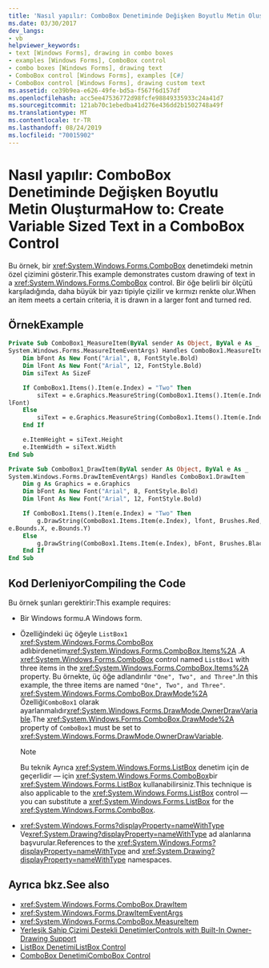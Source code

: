 ```yaml
---
title: 'Nasıl yapılır: ComboBox Denetiminde Değişken Boyutlu Metin Oluşturma'
ms.date: 03/30/2017
dev_langs:
- vb
helpviewer_keywords:
- text [Windows Forms], drawing in combo boxes
- examples [Windows Forms], ComboBox control
- combo boxes [Windows Forms], drawing text
- ComboBox control [Windows Forms], examples [C#]
- ComboBox control [Windows Forms], drawing custom text
ms.assetid: ce39b9ea-e626-49fe-bd5a-f567f6d157df
ms.openlocfilehash: acc5ee47536772d98fcfe98849335933c24a41d7
ms.sourcegitcommit: 121ab70c1ebedba41d276e436dd2b1502748a49f
ms.translationtype: MT
ms.contentlocale: tr-TR
ms.lasthandoff: 08/24/2019
ms.locfileid: "70015902"
---
```

# <a name="how-to-create-variable-sized-text-in-a-combobox-control"></a><span data-ttu-id="af537-102">Nasıl yapılır: ComboBox Denetiminde Değişken Boyutlu Metin Oluşturma</span><span class="sxs-lookup"><span data-stu-id="af537-102">How to: Create Variable Sized Text in a ComboBox Control</span></span>
<span data-ttu-id="af537-103">Bu örnek, bir <xref:System.Windows.Forms.ComboBox> denetimdeki metnin özel çizimini gösterir.</span><span class="sxs-lookup"><span data-stu-id="af537-103">This example demonstrates custom drawing of text in a <xref:System.Windows.Forms.ComboBox> control.</span></span> <span data-ttu-id="af537-104">Bir öğe belirli bir ölçütü karşıladığında, daha büyük bir yazı tipiyle çizilir ve kırmızı renkte olur.</span><span class="sxs-lookup"><span data-stu-id="af537-104">When an item meets a certain criteria, it is drawn in a larger font and turned red.</span></span>

## <a name="example"></a><span data-ttu-id="af537-105">Örnek</span><span class="sxs-lookup"><span data-stu-id="af537-105">Example</span></span>

```vb
Private Sub ComboBox1_MeasureItem(ByVal sender As Object, ByVal e As _
System.Windows.Forms.MeasureItemEventArgs) Handles ComboBox1.MeasureItem
    Dim bFont As New Font("Arial", 8, FontStyle.Bold)
    Dim lFont As New Font("Arial", 12, FontStyle.Bold)
    Dim siText As SizeF

    If ComboBox1.Items().Item(e.Index) = "Two" Then
        siText = e.Graphics.MeasureString(ComboBox1.Items().Item(e.Index), _
lFont)
    Else
        siText = e.Graphics.MeasureString(ComboBox1.Items().Item(e.Index), bFont)
    End If

    e.ItemHeight = siText.Height
    e.ItemWidth = siText.Width
End Sub

Private Sub ComboBox1_DrawItem(ByVal sender As Object, ByVal e As _
System.Windows.Forms.DrawItemEventArgs) Handles ComboBox1.DrawItem
    Dim g As Graphics = e.Graphics
    Dim bFont As New Font("Arial", 8, FontStyle.Bold)
    Dim lFont As New Font("Arial", 12, FontStyle.Bold)

    If ComboBox1.Items().Item(e.Index) = "Two" Then
        g.DrawString(ComboBox1.Items.Item(e.Index), lfont, Brushes.Red, _
e.Bounds.X, e.Bounds.Y)
    Else
        g.DrawString(ComboBox1.Items.Item(e.Index), bFont, Brushes.Black, e.Bounds.X, e.Bounds.Y)
    End If
End Sub
```

## <a name="compiling-the-code"></a><span data-ttu-id="af537-106">Kod Derleniyor</span><span class="sxs-lookup"><span data-stu-id="af537-106">Compiling the Code</span></span>
 <span data-ttu-id="af537-107">Bu örnek şunları gerektirir:</span><span class="sxs-lookup"><span data-stu-id="af537-107">This example requires:</span></span>

- <span data-ttu-id="af537-108">Bir Windows formu.</span><span class="sxs-lookup"><span data-stu-id="af537-108">A Windows form.</span></span>

- <span data-ttu-id="af537-109">Özelliğindeki üç öğeyle `ListBox1` <xref:System.Windows.Forms.ComboBox> adlıbirdenetim<xref:System.Windows.Forms.ComboBox.Items%2A> .</span><span class="sxs-lookup"><span data-stu-id="af537-109">A <xref:System.Windows.Forms.ComboBox> control named `ListBox1` with three items in the <xref:System.Windows.Forms.ComboBox.Items%2A> property.</span></span> <span data-ttu-id="af537-110">Bu örnekte, üç öğe adlandırılır `"One", Two", and Three"`.</span><span class="sxs-lookup"><span data-stu-id="af537-110">In this example, the three items are named `"One", Two", and Three"`.</span></span> <span data-ttu-id="af537-111"><xref:System.Windows.Forms.ComboBox.DrawMode%2A> Özelliği`ComboBox1` olarak ayarlanmalıdır<xref:System.Windows.Forms.DrawMode.OwnerDrawVariable>.</span><span class="sxs-lookup"><span data-stu-id="af537-111">The <xref:System.Windows.Forms.ComboBox.DrawMode%2A> property of `ComboBox1` must be set to <xref:System.Windows.Forms.DrawMode.OwnerDrawVariable>.</span></span>

    > [!NOTE]
    > <span data-ttu-id="af537-112">Bu teknik Ayrıca <xref:System.Windows.Forms.ListBox> denetim için de geçerlidir — için <xref:System.Windows.Forms.ComboBox>bir <xref:System.Windows.Forms.ListBox> kullanabilirsiniz.</span><span class="sxs-lookup"><span data-stu-id="af537-112">This technique is also applicable to the <xref:System.Windows.Forms.ListBox> control — you can substitute a <xref:System.Windows.Forms.ListBox> for the <xref:System.Windows.Forms.ComboBox>.</span></span>

- <span data-ttu-id="af537-113"><xref:System.Windows.Forms?displayProperty=nameWithType> Ve<xref:System.Drawing?displayProperty=nameWithType> ad alanlarına başvurular.</span><span class="sxs-lookup"><span data-stu-id="af537-113">References to the <xref:System.Windows.Forms?displayProperty=nameWithType> and <xref:System.Drawing?displayProperty=nameWithType> namespaces.</span></span>

## <a name="see-also"></a><span data-ttu-id="af537-114">Ayrıca bkz.</span><span class="sxs-lookup"><span data-stu-id="af537-114">See also</span></span>

- <xref:System.Windows.Forms.ComboBox.DrawItem>
- <xref:System.Windows.Forms.DrawItemEventArgs>
- <xref:System.Windows.Forms.ComboBox.MeasureItem>
- [<span data-ttu-id="af537-115">Yerleşik Sahip Çizimi Destekli Denetimler</span><span class="sxs-lookup"><span data-stu-id="af537-115">Controls with Built-In Owner-Drawing Support</span></span>](controls-with-built-in-owner-drawing-support.md)
- [<span data-ttu-id="af537-116">ListBox Denetimi</span><span class="sxs-lookup"><span data-stu-id="af537-116">ListBox Control</span></span>](listbox-control-windows-forms.md)
- [<span data-ttu-id="af537-117">ComboBox Denetimi</span><span class="sxs-lookup"><span data-stu-id="af537-117">ComboBox Control</span></span>](combobox-control-windows-forms.md)
